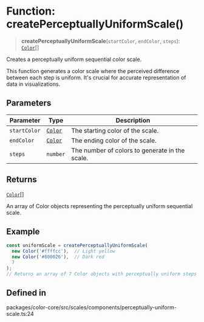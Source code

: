 # Function: createPerceptuallyUniformScale()

> **createPerceptuallyUniformScale**(`startColor`, `endColor`, `steps`): [`Color`](../classes/Color.md)[]

Creates a perceptually uniform sequential color scale.

This function generates a color scale where the perceived difference between each step is uniform.
It's crucial for accurate representation of data in visualizations.

## Parameters

| Parameter | Type | Description |
| ------ | ------ | ------ |
| `startColor` | [`Color`](../classes/Color.md) | The starting color of the scale. |
| `endColor` | [`Color`](../classes/Color.md) | The ending color of the scale. |
| `steps` | `number` | The number of colors to generate in the scale. |

## Returns

[`Color`](../classes/Color.md)[]

An array of Color objects representing the perceptually uniform sequential scale.

## Example

```ts
const uniformScale = createPerceptuallyUniformScale(
  new Color('#ffffcc'),  // Light yellow
  new Color('#800026'),  // Dark red
  7
);
// Returns an array of 7 Color objects with perceptually uniform steps between light yellow and dark red
```

## Defined in

packages/color-core/src/scales/components/perceptually-uniform-scale.ts:24
